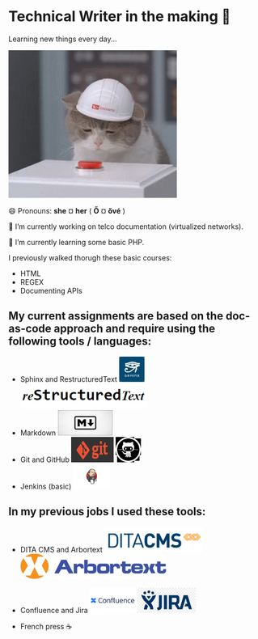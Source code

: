 # Technical Writer in the making 👋

Learning new things every day...

<img src="https://github.com/xzsuzsi/xzsuzsi/blob/main/img/cat-pressing-red-button.gif">



😄 Pronouns: **she** ¤ **her**   ( **Ő** ¤ **ővé** )

🔭 I’m currently working on telco documentation (virtualized networks).

🌱 I’m currently learning some basic PHP.

I previously walked thorugh these basic courses:

- HTML
- REGEX
- Documenting APIs

## My current assignments are based on the doc-as-code approach and require using the following tools / languages:

- Sphinx and RestructuredText   <img src="https://github.com/xzsuzsi/xzsuzsi/blob/main/img/sphinx_logo.jpeg" height="50px">   <img src="https://github.com/xzsuzsi/xzsuzsi/blob/main/img/RST_logo.PNG" height="50px">
- Markdown   <img src="https://github.com/xzsuzsi/xzsuzsi/blob/main/img/markdown_logo.jpg" height="50px">
- Git and GitHub   <img src="https://github.com/xzsuzsi/xzsuzsi/blob/main/img/git_logo.png" height="50px">   <img src="https://github.com/xzsuzsi/xzsuzsi/blob/main/img/github_logo.jpg" height="50px">
- Jenkins (basic)   <img src="https://github.com/xzsuzsi/xzsuzsi/blob/main/img/Jenkins_logo.png" height="50px">

## In my previous jobs I used these tools:

- DITA CMS and Arbortext   <img src="https://github.com/xzsuzsi/xzsuzsi/blob/main/img/DITACMS_logo.PNG" height="50px">   <img src="https://github.com/xzsuzsi/xzsuzsi/blob/main/img/arbortext_logo.PNG" height="50px">
- Confluence and Jira   <img src="https://github.com/xzsuzsi/xzsuzsi/blob/main/img/confluence_logo.png" height="50px">   <img src="https://github.com/xzsuzsi/xzsuzsi/blob/main/img/jira_logo.png" height="50px">

- French press :coffee:
